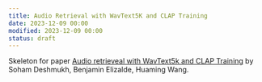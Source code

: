 ```yaml
---
title: Audio Retrieval with WavText5K and CLAP Training
date: 2023-12-09 00:00
modified: 2023-12-09 00:00
status: draft
---
```


Skeleton for paper [Audio retrieveal with WavText5k and CLAP Training](https://arxiv.org/abs/2209.14275) by Soham Deshmukh, Benjamin Elizalde, Huaming Wang.
